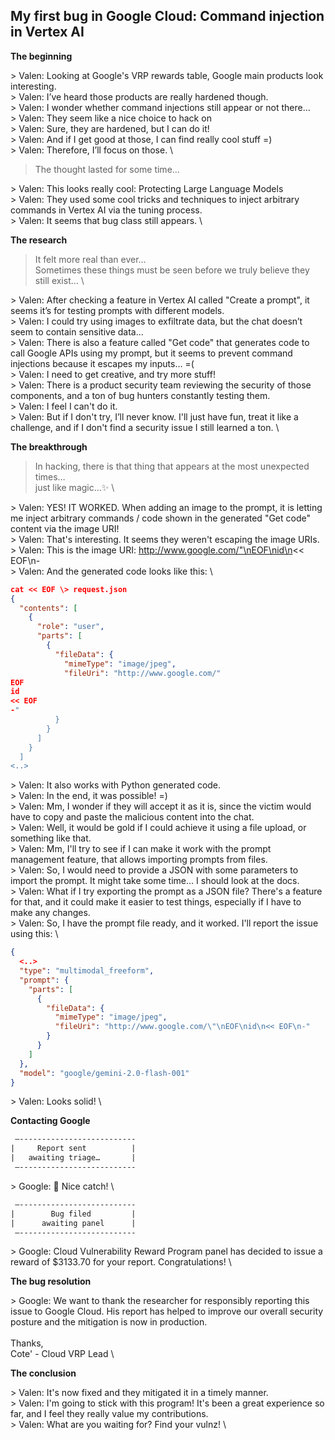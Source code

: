## My first bug in Google Cloud: Command injection in Vertex AI

**The beginning**

\> Valen: Looking at Google's VRP rewards table, Google main products look interesting. \
\> Valen: I’ve heard those products are really hardened though. \
\> Valen: I wonder whether command injections still appear or not there… \
\> Valen: They seem like a nice choice to hack on \
\> Valen: Sure, they are hardened, but I can do it! \
\> Valen: And if I get good at those, I can find really cool stuff =) \
\> Valen: Therefore, I’ll focus on those. \

> The thought lasted for some time…

\> Valen: This looks really cool: Protecting Large Language Models \
\> Valen: They used some cool tricks and techniques to inject arbitrary commands in Vertex AI via the tuning process. \
\> Valen: It seems that bug class still appears. \

**The research**

> It felt more real than ever… \
> Sometimes these things must be seen before we truly believe they still exist… \

\> Valen: After checking a feature in Vertex AI called "Create a prompt", it seems it’s for testing prompts with different models. \
\> Valen: I could try using images to exfiltrate data, but the chat doesn’t seem to contain sensitive data… \
\> Valen: There is also a feature called "Get code" that generates code to call Google APIs using my prompt, but it seems to prevent command injections because it escapes my inputs… =( \
\> Valen: I need to get creative, and try more stuff! \
\> Valen: There is a product security team reviewing the security of those components, and a ton of bug hunters constantly testing them. \
\> Valen: I feel I can't do it. \
\> Valen: But if I don't try, I’ll never know. I'll just have fun, treat it like a challenge, and if I don't find a security issue I still learned a ton. \

**The breakthrough**

> In hacking, there is that thing that appears at the most unexpected times… \
> just like magic...✨ \

\> Valen: YES! IT WORKED. When adding an image to the prompt, it is letting me inject arbitrary commands / code shown in the generated "Get code" content via the image URI! \
\> Valen: That's interesting. It seems they weren't escaping the image URIs. \
\> Valen: This is the image URI: http://www.google.com/"\nEOF\nid\n<< EOF\n- \
\> Valen: And the generated code looks like this: \

```json
cat << EOF \> request.json
{
  "contents": [
    {
      "role": "user",
      "parts": [
        {
          "fileData": {
            "mimeType": "image/jpeg",
            "fileUri": "http://www.google.com/"
EOF
id
<< EOF
-"
          }
        }
      ]
    }
  ]
<..>
```
  
\> Valen: It also works with Python generated code. \
\> Valen: In the end, it was possible! =) \
\> Valen: Mm, I wonder if they will accept it as it is, since the victim would have to copy and paste the malicious content into the chat. \
\> Valen: Well, it would be gold if I could achieve it using a file upload, or something like that. \
\> Valen: Mm, I'll try to see if I can make it work with the prompt management feature, that allows importing prompts from files. \
\> Valen: So, I would need to provide a JSON with some parameters to import the prompt. It might take some time… I should look at the docs. \
\> Valen: What if I try exporting the prompt as a JSON file? There's a feature for that, and it could make it easier to test things, especially if I have to make any changes. \
\> Valen: So, I have the prompt file ready, and it worked. I'll report the issue using this: \

```json
{
  <..>
  "type": "multimodal_freeform",
  "prompt": {
    "parts": [
      {
        "fileData": {
          "mimeType": "image/jpeg",
          "fileUri": "http://www.google.com/\"\nEOF\nid\n<< EOF\n-"
        }
      }
    ]
  },
  "model": "google/gemini-2.0-flash-001"
}
```

\> Valen: Looks solid! \

**Contacting Google**

```html
 —--------------------------
|     Report sent          |
|   awaiting triage…       |
 —--------------------------
```
  
\> Google: 🎉 Nice catch! \

```html
 —--------------------------
|        Bug filed         |
|      awaiting panel      |
 —--------------------------
```
  
\> Google: Cloud Vulnerability Reward Program panel has decided to issue a reward of $3133.70 for your report. Congratulations! \

**The bug resolution**

\> Google: We want to thank the researcher for responsibly reporting this issue to Google Cloud. His report has helped to improve our overall security posture and the mitigation is now in production. \
\
Thanks, \
Cote' - Cloud VRP Lead \

**The conclusion**

\> Valen: It's now fixed and they mitigated it in a timely manner. \
\> Valen: I'm going to stick with this program! It's been a great experience so far, and I feel they really value my contributions. \
\> Valen: What are you waiting for? Find your vulnz! \
